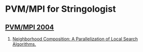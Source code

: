 # PVM/MPI for Stringologist
## [PVM/MPI 2004](https://dblp.org/db/conf/pvm/pvm2004.html)
  1. [Neighborhood Composition: A Parallelization of Local Search Algorithms.](https://doi.org/10.1007/978-3-540-30218-6_26)  
  